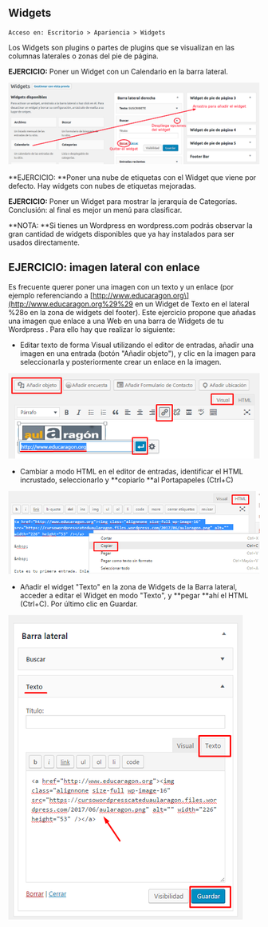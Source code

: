 ## Widgets

```
Acceso en: Escritorio > Apariencia > Widgets
```

Los Widgets son plugins o partes de plugins que se visualizan en las columnas laterales o zonas del pie de página.

**EJERCICIO:** Poner un Widget con un Calendario en la barra lateral.

![](/assets/widgets.png)

**EJERCICIO: **Poner una nube de etiquetas con el Widget que viene por defecto. Hay widgets con nubes de etiquetas mejoradas.

**EJERCICIO:** Poner un Widget para mostrar la jerarquía de Categorías. Conclusión: al final es mejor un menú para clasificar.

**NOTA: **Si tienes un Wordpress en wordpress.com podrás observar la gran cantidad de widgets disponibles que ya hay instalados para ser usados directamente.

## EJERCICIO: imagen lateral con enlace

Es frecuente querer poner una imagen con un texto y un enlace \(por ejemplo referenciando a [http://www.educaragon.org\](http://www.educaragon.org%29%29 en un Widget de Texto en el lateral %28o en la zona de widgets del footer\). Este ejercicio propone que añadas una imagen que enlace a una Web en una barra de Widgets de tu Wordpress . Para ello hay que realizar lo siguiente:

* Editar texto de forma Visual utilizando el editor de entradas, añadir una imagen en una entrada \(botón "Añadir objeto"\),  y clic en la imagen para seleccionarla y posteriormente crear un enlace en la imagen.

![](/assets/crear-enlace-en-imagen.png)

* Cambiar a modo HTML en el editor de entradas, identificar el HTML incrustado, seleccionarlo y **copiarlo **al Portapapeles \(Ctrl+C\)

![](/assets/crear-enlace-en-imagen-html.png)

* Añadir el widget "Texto" en la zona de Widgets de la Barra lateral, acceder a editar el Widget en modo "Texto", y **pegar **ahí el HTML \(Ctrl+C\). Por último clic en Guardar.

![](/assets/crear-enlace-en-imagen-widget.png)


